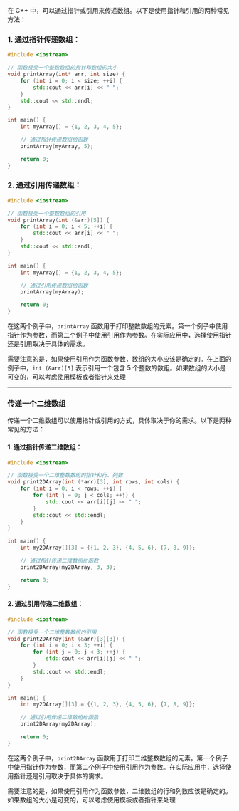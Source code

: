 
在 C++ 中，可以通过指针或引用来传递数组。以下是使用指针和引用的两种常见方法：

### 1. 通过指针传递数组：
```cpp
#include <iostream>

// 函数接受一个整数数组的指针和数组的大小
void printArray(int* arr, int size) {
    for (int i = 0; i < size; ++i) {
        std::cout << arr[i] << " ";
    }
    std::cout << std::endl;
}

int main() {
    int myArray[] = {1, 2, 3, 4, 5};

    // 通过指针传递数组给函数
    printArray(myArray, 5);

    return 0;
}
```

### 2. 通过引用传递数组：
```cpp
#include <iostream>

// 函数接受一个整数数组的引用
void printArray(int (&arr)[5]) {
    for (int i = 0; i < 5; ++i) {
        std::cout << arr[i] << " ";
    }
    std::cout << std::endl;
}

int main() {
    int myArray[] = {1, 2, 3, 4, 5};

    // 通过引用传递数组给函数
    printArray(myArray);

    return 0;
}
```

在这两个例子中，`printArray` 函数用于打印整数数组的元素。第一个例子中使用指针作为参数，而第二个例子中使用引用作为参数。在实际应用中，选择使用指针还是引用取决于具体的需求。

需要注意的是，如果使用引用作为函数参数，数组的大小应该是确定的。在上面的例子中，`int (&arr)[5]` 表示引用一个包含 5 个整数的数组。如果数组的大小是可变的，可以考虑使用模板或者指针来处理

---
### 传递一个二维数组 

传递一个二维数组可以使用指针或引用的方式，具体取决于你的需求。以下是两种常见的方法：

#### 1. 通过指针传递二维数组：
```cpp
#include <iostream>

// 函数接受一个二维整数数组的指针和行、列数
void print2DArray(int (*arr)[3], int rows, int cols) {
    for (int i = 0; i < rows; ++i) {
        for (int j = 0; j < cols; ++j) {
            std::cout << arr[i][j] << " ";
        }
        std::cout << std::endl;
    }
}

int main() {
    int my2DArray[][3] = {{1, 2, 3}, {4, 5, 6}, {7, 8, 9}};

    // 通过指针传递二维数组给函数
    print2DArray(my2DArray, 3, 3);

    return 0;
}
```

#### 2. 通过引用传递二维数组：
```cpp
#include <iostream>

// 函数接受一个二维整数数组的引用
void print2DArray(int (&arr)[3][3]) {
    for (int i = 0; i < 3; ++i) {
        for (int j = 0; j < 3; ++j) {
            std::cout << arr[i][j] << " ";
        }
        std::cout << std::endl;
    }
}

int main() {
    int my2DArray[][3] = {{1, 2, 3}, {4, 5, 6}, {7, 8, 9}};

    // 通过引用传递二维数组给函数
    print2DArray(my2DArray);

    return 0;
}
```

在这两个例子中，`print2DArray` 函数用于打印二维整数数组的元素。第一个例子中使用指针作为参数，而第二个例子中使用引用作为参数。在实际应用中，选择使用指针还是引用取决于具体的需求。

需要注意的是，如果使用引用作为函数参数，二维数组的行和列数应该是确定的。如果数组的大小是可变的，可以考虑使用模板或者指针来处理
